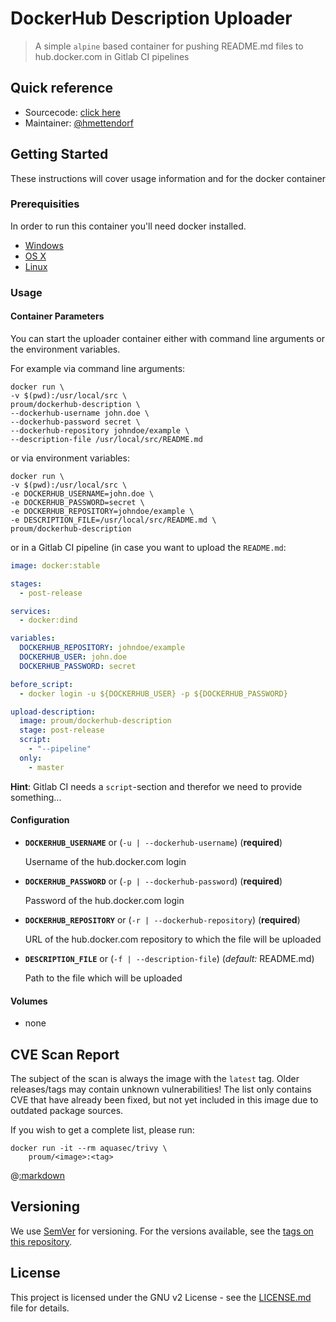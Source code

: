 # DockerHub Description Uploader

> A simple ```alpine``` based container for pushing README.md files to
hub.docker.com in Gitlab CI pipelines

## Quick reference

* Sourcecode:
  [click here](https://gitlab.com/proum-public/dockerhub-description)
* Maintainer: [@hmettendorf](https://gitlab.com/hmettendorf)

## Getting Started

These instructions will cover usage information and for the docker container

### Prerequisities

In order to run this container you'll need docker installed.

* [Windows](https://docs.docker.com/windows/started)
* [OS X](https://docs.docker.com/mac/started/)
* [Linux](https://docs.docker.com/linux/started/)

### Usage

#### Container Parameters

You can start the uploader container either with command line arguments
or the environment variables.

For example via command line arguments:

```shell script
docker run \
-v $(pwd):/usr/local/src \
proum/dockerhub-description \
--dockerhub-username john.doe \
--dockerhub-password secret \
--dockerhub-repository johndoe/example \
--description-file /usr/local/src/README.md
```

or via environment variables:

```shell script
docker run \
-v $(pwd):/usr/local/src \
-e DOCKERHUB_USERNAME=john.doe \
-e DOCKERHUB_PASSWORD=secret \
-e DOCKERHUB_REPOSITORY=johndoe/example \
-e DESCRIPTION_FILE=/usr/local/src/README.md \
proum/dockerhub-description
```

or in a Gitlab CI pipeline (in case you want to upload the `README.md`:

```yaml
image: docker:stable

stages:
  - post-release

services:
  - docker:dind

variables:
  DOCKERHUB_REPOSITORY: johndoe/example
  DOCKERHUB_USER: john.doe
  DOCKERHUB_PASSWORD: secret

before_script:
  - docker login -u ${DOCKERHUB_USER} -p ${DOCKERHUB_PASSWORD}

upload-description:
  image: proum/dockerhub-description
  stage: post-release
  script:
    - "--pipeline"
  only:
    - master
```

**Hint**: Gitlab CI needs a `script`-section and therefor we
need to provide something...

#### Configuration

* **`DOCKERHUB_USERNAME`** or (`-u | --dockerhub-username`) (**required**)

    Username of the hub.docker.com login

* **`DOCKERHUB_PASSWORD`** or (`-p | --dockerhub-password`) (**required**)

    Password of the hub.docker.com login

* **`DOCKERHUB_REPOSITORY`** or (`-r | --dockerhub-repository`) (**required**)

    URL of the hub.docker.com repository to which the file will be uploaded

* **`DESCRIPTION_FILE`** or (`-f | --description-file`) (*default:* README.md)

    Path to the file which will be uploaded

#### Volumes

* none

## CVE Scan Report

The subject of the scan is always the image with the `latest` tag.
Older releases/tags may contain unknown vulnerabilities!
The list only contains CVE that have already been fixed,
but not yet included in this image due to outdated package sources.

If you wish to get a complete list, please run:

```
docker run -it --rm aquasec/trivy \
    proum/<image>:<tag>
```

@[:markdown](cve_report.md)

## Versioning

We use [SemVer](http://semver.org/) for versioning. For the versions available,
see the [tags on this repository](https://github.com/your/repository/tags).

## License

This project is licensed under the GNU v2 License -
see the [LICENSE.md](LICENSE.md) file for details.